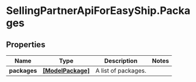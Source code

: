 # SellingPartnerApiForEasyShip.Packages

## Properties
Name | Type | Description | Notes
------------ | ------------- | ------------- | -------------
**packages** | [**[ModelPackage]**](ModelPackage.md) | A list of packages. | 



